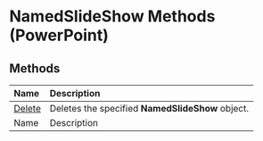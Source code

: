 
# NamedSlideShow Methods (PowerPoint)

## Methods



|**Name**|**Description**|
|:-----|:-----|
| [Delete](2365f669-08d0-b6ec-bca7-44ca719f8db5.md)|Deletes the specified  **NamedSlideShow** object.|
|Name|Description|
